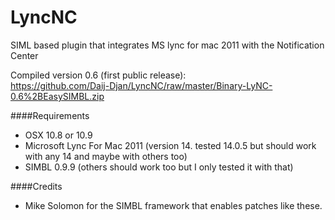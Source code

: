 LyncNC
======

SIML based plugin that integrates MS lync for mac 2011 with the Notification Center

Compiled version 0.6 (first public release):<br/>
https://github.com/Daij-Djan/LyncNC/raw/master/Binary-LyNC-0.6%2BEasySIMBL.zip

####Requirements
- OSX 10.8 or 10.9
- Microsoft Lync For Mac 2011 (version 14. tested 14.0.5 but should work with any 14 and maybe with others too)
- SIMBL 0.9.9 (others should work too but I only tested it with that)

####Credits
- Mike Solomon for the SIMBL framework that enables patches like these.